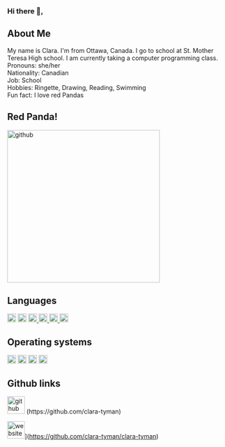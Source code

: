 ### Hi there 👋, 
<div>
<h2>About Me</h2>
My name is Clara. I'm from Ottawa, Canada. I go to school at St. Mother Teresa High school. I am currently taking a computer programming class. <br>
Pronouns: she/her <br>
Nationality: Canadian <br>
Job: School <br>
Hobbies: Ringette, Drawing, Reading, Swimming <br>
Fun fact: I love red Pandas <br>
</div>

<div>
<h2>Red Panda!</h2>
<p> 
<img src='https://github.com/clara-tyman/clara-tyman/assets/144264170/4b522f92-9196-42c3-82c8-d94a74097851' alt='github' height='350'>
</p> 
</div>

<div>
<h2>Languages</h2>
<p>
<img src='https://img.shields.io/badge/typescript-%23007ACC.svg?style=for-the-badge&logo=typescript&logoColor=white' alt='github' height='20'> 
<img src='https://img.shields.io/badge/python-3670A0?style=for-the-badge&logo=python&logoColor=ffdd54' alt='github' height='20'>
<a href="https://github.com/search?q=user%3Aclara-tyman+language%3AHTML"> <img src='https://img.shields.io/badge/HTML-239120?style=for-the-badge&logo=html5&logoColor=white](https://img.shields.io/badge/html5-%23E34F26.svg?style=for-the-badge&logo=html5&logoColor=white)' alt='github' height='20'> </a>
<a href="https://github.com/search?q=user%3Aclara-tyman+language%3ACSS"> <img src='https://img.shields.io/badge/CSS-239120?&style=for-the-badge&logo=css3&logoColor=white' alt='github' height='20'> </a>
<a href="https://github.com/search?q=user%3Aclara-tyman+language%3AJavaScript"> <img src='https://img.shields.io/badge/JavaScript-F7DF1E?style=for-the-badge&logo=javascript&logoColor=black' alt='github' height='20'> </a>
<a href="https://github.com/search?q=user%3Aclara-tyman+language%3Aphp"> <img src='https://img.shields.io/badge/PHP-777BB4?style=for-the-badge&logo=php&logoColor=white' alt='github' height='20'> </a>
</p>
</div>

<div>
<h2>Operating systems</h2>
<p> 
<img src='https://img.shields.io/badge/Windows-0078D6?style=for-the-badge&logo=windows&logoColor=white' alt='github' height='20'> 
<img src='https://img.shields.io/badge/chrome%20os-3d89fc?style=for-the-badge&logo=google%20chrome&logoColor=white' alt='github' height='20'>
<img src='https://img.shields.io/badge/Linux-FCC624?style=for-the-badge&logo=linux&logoColor=black' alt='github' height='20'>
<img src='https://img.shields.io/badge/mac%20os-000000?style=for-the-badge&logo=macos&logoColor=F0F0F0' alt='github' height='20'>
</p>
</div>

<h2>Github links</h2>
<p>
<img src='https://cdn.jsdelivr.net/npm/simple-icons@3.0.1/icons/github.svg' alt='github' height='40'> (https://github.com/clara-tyman)  

<img src='https://cdn.jsdelivr.net/npm/simple-icons@3.0.1/icons/icloud.svg' alt='website' height='40'>](https://github.com/clara-tyman/clara-tyman)  
</p>


